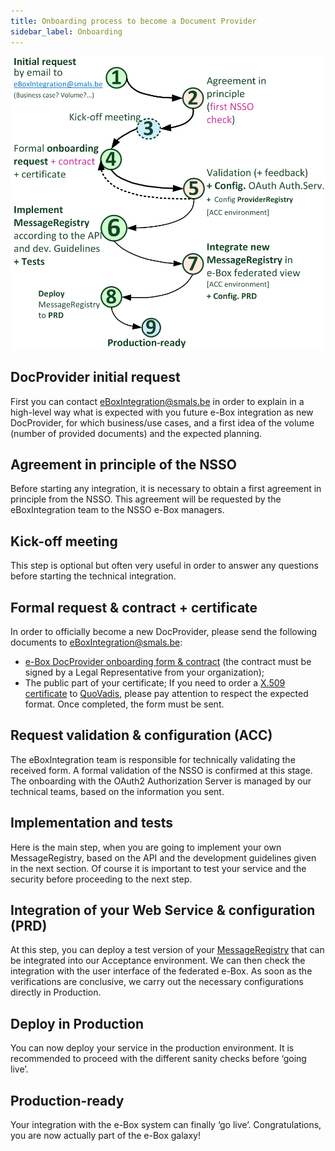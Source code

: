 ```yaml
---
title: Onboarding process to become a Document Provider
sidebar_label: Onboarding
---
```


![Diagram: DocProvider onboarding process](../media/docProviderOnboardingProcess.png)

## DocProvider initial request
First you can contact [eBoxIntegration@smals.be](mailto:eBoxIntegration@smals.be) in order to explain in a high-level way what is expected with you future e-Box integration as new DocProvider, for which business/use cases, and a first idea of the volume (number of provided documents) and the expected planning. 

## Agreement in principle of the NSSO
Before starting any integration, it is necessary to obtain a first agreement in principle from the NSSO. This agreement will be requested by the eBoxIntegration team to the NSSO e-Box managers.

## Kick-off meeting
This step is optional but often very useful in order to answer any questions before starting the technical integration.

## Formal request & contract + certificate
In order to officially become a new DocProvider, please send the following documents to [eBoxIntegration@smals.be](mailto:eBoxIntegration@smals.be):
- [e-Box DocProvider onboarding form & contract](https://info.eboxenterprise.be/fr/documents/word/e-Box_DocProvider_onboarding_form.docx) (the contract must be signed by a Legal Representative from your organization);
- The public part of your certificate;
If you need to order a [X.509 certificate](../common/x509_certificate.md) to [QuoVadis](mailto:info.be@quovadisglobal.com), please pay attention to respect the expected format.
Once completed, the form must be sent.

## Request validation & configuration (ACC)
The eBoxIntegration team is responsible for technically validating the received form. A formal validation of the NSSO is confirmed at this stage. The onboarding with the OAuth2 Authorization Server is managed by our technical teams, based on the information you sent. 

## Implementation and tests 
Here is the main step, when you are going to implement your own MessageRegistry, based on the API and the development guidelines given in the next section. Of course it is important to test your service and the security before proceeding to the next step.

## Integration of your Web Service & configuration (PRD)
At this step, you can deploy a test version of your [MessageRegistry](document_provider.md#MessageRegistryService) that can be integrated into our Acceptance environment. We can then check the integration with the user interface of the federated e-Box. As soon as the verifications are conclusive, we carry out the necessary configurations directly in Production.

## Deploy in Production
You can now deploy your service in the production environment. It is recommended to proceed with the different sanity checks before ‘going live’.

## Production-ready
Your integration with the e-Box system can finally ‘go live’. Congratulations, you are now actually part of the e-Box galaxy!
